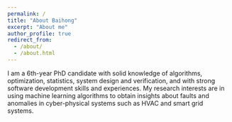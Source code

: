 ```yaml
---
permalink: /
title: "About Baihong"
excerpt: "About me"
author_profile: true
redirect_from: 
  - /about/
  - /about.html
---
```


I am a 6th-year PhD candidate with solid knowledge of algorithms, optimization, statistics, system design and verification, and with strong software development skills and experiences. My research interests are in using machine learning algorithms to obtain insights about faults and anomalies in cyber-physical systems such as HVAC and smart grid systems.